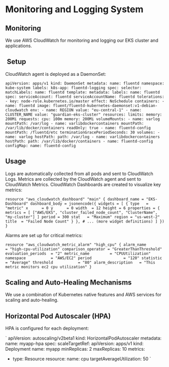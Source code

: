 # Monitoring and Logging System

## Monitoring

We use AWS CloudWatch for monitoring and logging our EKS cluster and applications.

##  Setup

CloudWatch agent is deployed as a DaemonSet:

`
apiVersion: apps/v1
kind: DaemonSet
metadata:
  name: fluentd
  namespace: kube-system
  labels:
    k8s-app: fluentd-logging
spec:
  selector:
    matchLabels:
      name: fluentd
  template:
    metadata:
      labels:
        name: fluentd
    spec:
      serviceAccount: fluentd
      serviceAccountName: fluentd
      tolerations:
      - key: node-role.kubernetes.io/master
        effect: NoSchedule
      containers:
      - name: fluentd
        image: fluent/fluentd-kubernetes-daemonset:v1-debian-cloudwatch
        env:
          - name: REGION
            value: "eu-central-1"
          - name: CLUSTER_NAME
            value: "guardian-eks-cluster"
        resources:
          limits:
            memory: 200Mi
          requests:
            cpu: 100m
            memory: 200Mi
        volumeMounts:
        - name: varlog
          mountPath: /var/log
        - name: varlibdockercontainers
          mountPath: /var/lib/docker/containers
          readOnly: true
        - name: fluentd-config
          mountPath: /fluentd/etc
      terminationGracePeriodSeconds: 30
      volumes:
      - name: varlog
        hostPath:
          path: /var/log
      - name: varlibdockercontainers
        hostPath:
          path: /var/lib/docker/containers
      - name: fluentd-config
        configMap:
          name: fluentd-config
`

## Usage

Logs are automatically collected from all pods and sent to CloudWatch Logs.
Metrics are collected by the CloudWatch agent and sent to CloudWatch Metrics.
CloudWatch Dashboards are created to visualize key metrics:

`
resource "aws_cloudwatch_dashboard" "main" {
  dashboard_name = "EKS-Dashboard"
  dashboard_body = jsonencode({
    widgets = [
      {
        type   = "metric"
        x      = 0
        y      = 0
        width  = 12
        height = 6
        properties = {
          metrics = [
            ["AWS/EKS", "cluster_failed_node_count", "ClusterName", "my-cluster"]
          ]
          period = 300
          stat   = "Maximum"
          region = "us-west-2"
          title  = "Failed Node Count"
        }
      },
      # ... (more widget definitions)
    ]
  })
}
`

Alarms are set up for critical metrics:

`
resource "aws_cloudwatch_metric_alarm" "high_cpu" {
  alarm_name          = "high-cpu-utilization"
  comparison_operator = "GreaterThanThreshold"
  evaluation_periods  = "2"
  metric_name         = "CPUUtilization"
  namespace           = "AWS/EC2"
  period              = "120"
  statistic           = "Average"
  threshold           = "80"
  alarm_description   = "This metric monitors ec2 cpu utilization"
}
`

## Scaling and Auto-Healing Mechanisms

We use a combination of Kubernetes native features and AWS services for scaling and auto-healing.

## Horizontal Pod Autoscaler (HPA)

HPA is configured for each deployment:

`
apiVersion: autoscaling/v2beta1
kind: HorizontalPodAutoscaler
metadata:
  name: myapp-hpa
spec:
  scaleTargetRef:
    apiVersion: apps/v1
    kind: Deployment
    name: myapp
  minReplicas: 2
  maxReplicas: 10
  metrics:
  - type: Resource
    resource:
      name: cpu
      targetAverageUtilization: 50
`
